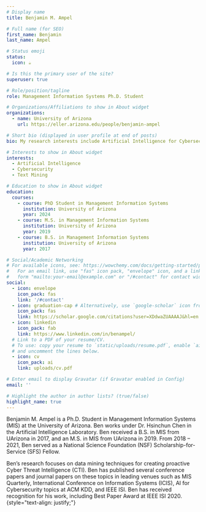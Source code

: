 ```yaml
---
# Display name
title: Benjamin M. Ampel

# Full name (for SEO)
first_name: Benjamin
last_name: Ampel

# Status emoji
status:
  icon: ☕️

# Is this the primary user of the site?
superuser: true

# Role/position/tagline
role: Management Information Systems Ph.D. Student

# Organizations/Affiliations to show in About widget
organizations:
  - name: University of Arizona
    url: https://eller.arizona.edu/people/benjamin-ampel

# Short bio (displayed in user profile at end of posts)
bio: My research interests include Artificial Intelligence for Cybersecurity applications within the field of Information Systems

# Interests to show in About widget
interests:
  - Artificial Intelligence
  - Cybersecurity
  - Text Mining

# Education to show in About widget
education:
  courses:
    - course: PhD Student in Management Information Systems
      institution: University of Arizona
      year: 2024
    - course: M.S. in Management Information Systems
      institution: University of Arizona
      year: 2019
    - course: B.S. in Management Information Systems
      institution: University of Arizona
      year: 2017

# Social/Academic Networking
# For available icons, see: https://wowchemy.com/docs/getting-started/page-builder/#icons
#   For an email link, use "fas" icon pack, "envelope" icon, and a link in the
#   form "mailto:your-email@example.com" or "/#contact" for contact widget.
social:
  - icon: envelope
    icon_pack: fas
    link: '/#contact'
  - icon: graduation-cap # Alternatively, use `google-scholar` icon from `ai` icon pack
    icon_pack: fas
    link: https://scholar.google.com/citations?user=XDdwaZUAAAAJ&hl=en
  - icon: linkedin
    icon_pack: fab
    link: https://www.linkedin.com/in/benampel/
  # Link to a PDF of your resume/CV.
  # To use: copy your resume to `static/uploads/resume.pdf`, enable `ai` icons in `params.yaml`,
  # and uncomment the lines below.
  - icon: cv
    icon_pack: ai
    link: uploads/cv.pdf

# Enter email to display Gravatar (if Gravatar enabled in Config)
email: ''

# Highlight the author in author lists? (true/false)
highlight_name: true
---
```


Benjamin M. Ampel is a Ph.D. Student in Management Information Systems (MIS) at the University of Arizona. Ben works under Dr. Hsinchun Chen in the Artificial Intelligence Laboratory. Ben received a B.S. in MIS from UArizona in 2017, and an M.S. in MIS from UArizona in 2019. From 2018 – 2021, Ben served as a National Science Foundation (NSF) Scholarship-for-Service (SFS) Fellow.

Ben’s research focuses on data mining techniques for creating proactive Cyber Threat Intelligence (CTI). Ben has published several conference papers and journal papers on these topics in leading venues such as MIS Quarterly, International Conference on Information Systems (ICIS), AI for Cybersecurity topics at ACM KDD, and IEEE ISI. Ben has received recognition for his work, including Best Paper Award at IEEE ISI 2020.
{style="text-align: justify;"}
